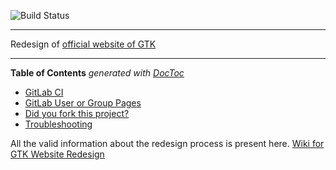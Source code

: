 ![Build Status](https://gitlab.com/pages/plain-html/badges/master/build.svg)

---

Redesign of [official website of GTK](https://gtk.org)

---

<!-- START doctoc generated TOC please keep comment here to allow auto update -->
<!-- DON'T EDIT THIS SECTION, INSTEAD RE-RUN doctoc TO UPDATE -->
**Table of Contents**  *generated with [DocToc](https://github.com/thlorenz/doctoc)*

- [GitLab CI](#gitlab-ci)
- [GitLab User or Group Pages](#gitlab-user-or-group-pages)
- [Did you fork this project?](#did-you-fork-this-project)
- [Troubleshooting](#troubleshooting)

<!-- END doctoc generated TOC please keep comment here to allow auto update -->

All the valid  information about the redesign process is present here.
[Wiki for GTK Website Redesign](https://wiki.gnome.org/Projects/GTK/WebsiteRedesign)